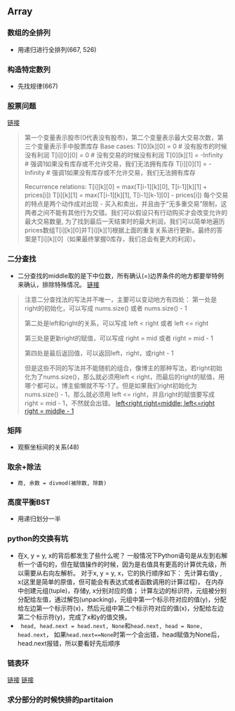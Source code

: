 ## Array
### 数组的全排列
* 用递归进行全排列(667, 526)
### 构造特定数列
* 先找规律(667)
### 股票问题
[链接](https://leetcode.com/problems/best-time-to-buy-and-sell-stock-with-transaction-fee/discuss/108870/Most-consistent-ways-of-dealing-with-the-series-of-stock-problems/111002?page=3)
> 第一个变量表示股市(0代表没有股市)，第二个变量表示最大交易次数，第三个变量表示手中股票库存
> Base cases:
> T[0][k][0] = 0 # 没有股市的时候没有利润
> T[i][0][0] = 0 # 没有交易的时候没有利润
> T[0][k][1] = -Infinity # 强调1如果没有库存或不允许交易，我们无法拥有库存
> T[i][0][1] = -Infinity # 强调1如果没有库存或不允许交易，我们无法拥有库存
>
> Recurrence relations:
> T[i][k][0] = max(T[i-1][k][0], T[i-1][k][1] + prices[i])
> T[i][k][1] = max(T[i-1][k][1], T[i-1][k-1][0] - prices[i])
> 每个交易的特点是两个动作成对出现 - 买入和卖出，并且由于“无多重交易”限制，这两者之间不能有其他行为交错。我们可以假设只有行动购买才会改变允许的最大交易数量,
> 为了找到最后一天结束时的最大利润，我们可以简单地遍历prices数组T[i][k][0]并T[i][k][1]根据上面的重复关系进行更新。最终的答案是T[i][k][0]（如果最终掌握0库存，我们总会有更大的利润）。
### 二分查找
* 二分查找的middle取的是下中位数，所有确认(=)边界条件的地方都要举特例来确认，排除特殊情况。
[链接](http://www.cnblogs.com/grandyang/p/6854825.html)
>注意二分查找法的写法并不唯一，主要可以变动地方有四处：
>第一处是right的初始化，可以写成 nums.size() 或者 nums.size() - 1
>
>第二处是left和right的关系，可以写成 left < right 或者 left <= right
>
>第三处是更新right的赋值，可以写成 right = mid 或者 right = mid - 1
>
>第四处是最后返回值，可以返回left，right，或right - 1
>
>但是这些不同的写法并不能随机的组合，像博主的那种写法，若right初始化为了nums.size()，那么就必须用left < right，而最后的right的赋值，用哪个都可以，博主偷懒就不写-1了。但是如果我们right初始化为 nums.size() - 1，那么就必须用 left <= right，并且right的赋值要写成 right = mid - 1，不然就会出错。
[left<right right=middle; left<=right right = middle - 1](https://blog.csdn.net/shuiyuejihua/article/details/81166069)
### 矩阵
* 观察坐标间的关系(48)

### 取余+除法
* ``商, 余数 = divmod(被除数, 除数)``

### 高度平衡BST
* 用递归划分一半

### python的交换有坑
* 在x, y = y, x的背后都发生了些什么呢？
一般情况下Python语句是从左到右解析一个语句的，但在赋值操作的时候，因为是右值具有更高的计算优先级，所以需要从右向左解析。
对于x, y = y, x，它的执行顺序如下：
先计算右值y , x(这里是简单的原值，但可能会有表达式或者函数调用的计算过程)， 在内存中创建元组(tuple)，存储y, x分别对应的值；
计算左边的标识符，元组被分别分配给左值，通过解包(unpacking)，元组中第一个标示符对应的值(y)，分配给左边第一个标示符(x)，然后元组中第二个标示符对应的值(x)，分配给左边第二个标示符(y)，完成了x和y的值交换。
* `` head, head.next = head.next, None``和``head.next, head = None, head.next``，
如果``head.next==None``时第一个会出错，head赋值为None后，head.next报错，所以要看好先后顺序


### 链表环
[链接](http://www.cnblogs.com/hiddenfox/p/3408931.html)
[链接](http://www.cnblogs.com/wuyuegb2312/p/3183214.html)

### 求分部分的时候快排的partitaion